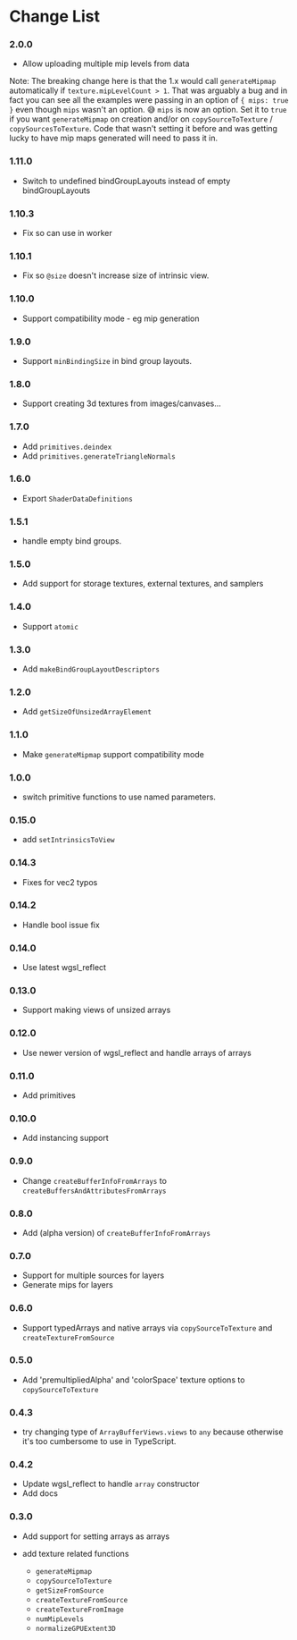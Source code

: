 # Change List

### 2.0.0

* Allow uploading multiple mip levels from data

Note: The breaking change here is that the 1.x would call `generateMipmap` automatically
if `texture.mipLevelCount > 1`. That was arguably a bug and in fact you can see all the
examples were passing in an option of `{ mips: true }` even though `mips` wasn't an option. 😅
`mips` is now an option. Set it to `true` if you want `generateMipmap` on creation and/or
on `copySourceToTexture` / `copySourcesToTexture`. Code that wasn't setting it before
and was getting lucky to have mip maps generated will need to pass it in.

### 1.11.0

* Switch to undefined bindGroupLayouts instead of empty bindGroupLayouts

### 1.10.3

* Fix so can use in worker

### 1.10.1

* Fix so `@size` doesn't increase size of intrinsic view.

### 1.10.0

* Support compatibility mode - eg mip generation

### 1.9.0

* Support `minBindingSize` in bind group layouts.

### 1.8.0

* Support creating 3d textures from images/canvases...

### 1.7.0

* Add `primitives.deindex`
* Add `primitives.generateTriangleNormals`

### 1.6.0

* Export `ShaderDataDefinitions`

### 1.5.1

* handle empty bind groups.

### 1.5.0

* Add support for storage textures, external textures, and samplers

### 1.4.0

* Support `atomic`

### 1.3.0

* Add `makeBindGroupLayoutDescriptors`

### 1.2.0

* Add `getSizeOfUnsizedArrayElement`

### 1.1.0

* Make `generateMipmap` support compatibility mode

### 1.0.0

* switch primitive functions to use named parameters.

### 0.15.0

* add `setIntrinsicsToView`

### 0.14.3

* Fixes for vec2 typos

### 0.14.2

* Handle bool issue fix

### 0.14.0

* Use latest wgsl_reflect

### 0.13.0

* Support making views of unsized arrays

### 0.12.0

* Use newer version of wgsl_reflect and handle arrays of arrays

### 0.11.0

* Add primitives

### 0.10.0

* Add instancing support

### 0.9.0

* Change `createBufferInfoFromArrays` to `createBuffersAndAttributesFromArrays`

### 0.8.0

* Add (alpha version) of `createBufferInfoFromArrays`

### 0.7.0

* Support for multiple sources for layers
* Generate mips for layers

### 0.6.0

* Support typedArrays and native arrays via `copySourceToTexture`
  and `createTextureFromSource`

### 0.5.0

* Add 'premultipliedAlpha' and 'colorSpace' texture options
  to `copySourceToTexture`

### 0.4.3

* try changing type of `ArrayBufferViews.views` to `any` because
  otherwise it's too cumbersome to use in TypeScript.

### 0.4.2

* Update wgsl_reflect to handle `array` constructor
* Add docs

### 0.3.0

* Add support for setting arrays as arrays
* add texture related functions

  * `generateMipmap`
  * `copySourceToTexture`
  * `getSizeFromSource`
  * `createTextureFromSource`
  * `createTextureFromImage`
  * `numMipLevels`
  * `normalizeGPUExtent3D`





